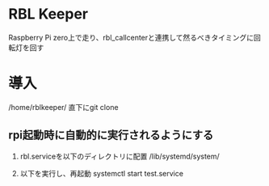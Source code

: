 # RBL Keeper
Raspberry Pi zero上で走り、rbl_callcenterと連携して然るべきタイミングに回転灯を回す

# 導入
/home/rblkeeper/ 直下にgit clone

## rpi起動時に自動的に実行されるようにする
1. rbl.serviceを以下のディレクトリに配置
/lib/systemd/system/

2. 以下を実行し、再起動
systemctl start test.service
